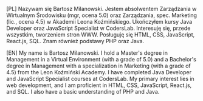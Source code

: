 [PL] Nazywam się Bartosz Milanowski. Jestem absolwentem Zarządzania w Wirtualnym Środowisku (mgr, ocena 5.0) oraz Zarządzania, spec. Marketing (lic., ocena 4.5) w Akademii Leona Koźmińskiego. Ukończyłem kursy Java Developer oraz JavaScript Specialist w CodersLab. Interesuję się, przede wszystkim, tworzeniem stron WWW. Posługuję się HTML, CSS, JavaScript, React.js, SQL. Znam również podstawy PHP oraz Java.

[EN] My name is Bartosz Milanowski. I hold a Master's degree in Management in a Virtual Environment (with a grade of 5.0) and a Bachelor's degree in Management with a specialization in Marketing (with a grade of 4.5) from the Leon Koźmiński Academy. I have completed Java Developer and JavaScript Specialist courses at CodersLab. My primary interest lies in web development, and I am proficient in HTML, CSS, JavaScript, React.js, and SQL. I also have a basic understanding of PHP and Java.
